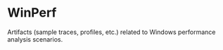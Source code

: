 # WinPerf
Artifacts (sample traces, profiles, etc.) related to Windows performance analysis scenarios.

